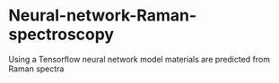 # Neural-network-Raman-spectroscopy
Using a Tensorflow neural network model materials are predicted from Raman spectra
